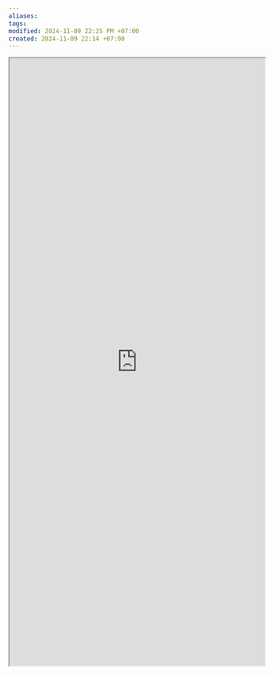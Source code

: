 ```yaml
---
aliases: 
tags: 
modified: 2024-11-09 22:25 PM +07:00
created: 2024-11-09 22:14 +07:00
---
```


<iframe src="https://transformer-circuits.pub/2022/toy_model/index.html" width=100% height=1200 style="background: #FFFFFF"></iframe>


